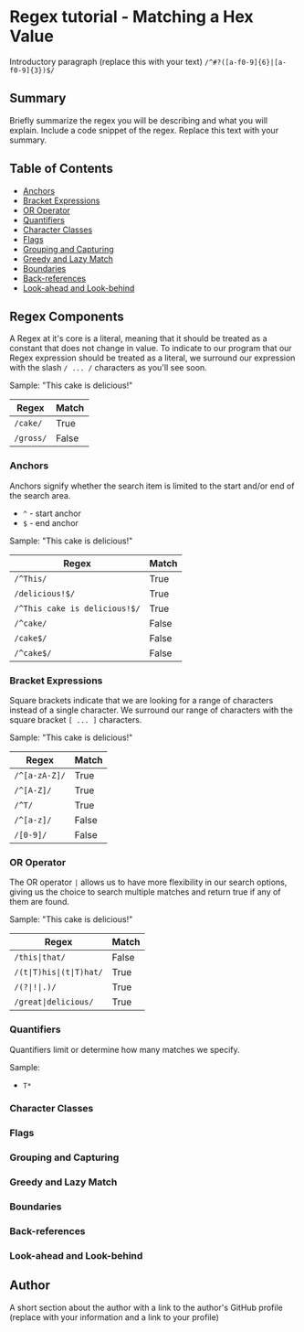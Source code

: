 # Regex tutorial - Matching a Hex Value

Introductory paragraph (replace this with your text)
`/^#?([a-f0-9]{6}|[a-f0-9]{3})$/`

## Summary

Briefly summarize the regex you will be describing and what you will explain. Include a code snippet of the regex. Replace this text with your summary.

## Table of Contents

- [Anchors](#anchors)
- [Bracket Expressions](#bracket-expressions)
- [OR Operator](#or-operator)
- [Quantifiers](#quantifiers)
- [Character Classes](#character-classes)
- [Flags](#flags)
- [Grouping and Capturing](#grouping-and-capturing)
- [Greedy and Lazy Match](#greedy-and-lazy-match)
- [Boundaries](#boundaries)
- [Back-references](#back-references)
- [Look-ahead and Look-behind](#look-ahead-and-look-behind)

## Regex Components

A Regex at it's core is a literal, meaning that it should be treated as a constant that does not change in value. To indicate to our program that our Regex expression should be treated as a literal, we surround our expression with the slash `/ ... /` characters as you'll see soon.

Sample:
"This cake is delicious!"

| Regex | Match |
| ----------- | ----------- |
| `/cake/` | True |
| `/gross/` | False |

### Anchors

Anchors signify whether the search item is limited to the start and/or end of the search area.

- `^` - start anchor
- `$` - end anchor

Sample:
"This cake is delicious!"

| Regex | Match |
| ----------- | ----------- |
| `/^This/` | True |
| `/delicious!$/` | True |
| `/^This cake is delicious!$/` | True |
| `/^cake/` | False |
| `/cake$/` | False |
| `/^cake$/` | False |

### Bracket Expressions

Square brackets indicate that we are looking for a range of characters instead of a single character. We surround our range of characters with the square bracket `[ ... ]` characters.

Sample:
"This cake is delicious!"

| Regex | Match |
| ----------- | ----------- |
| `/^[a-zA-Z]/` | True |
| `/^[A-Z]/` | True |
| `/^T/` | True |
| `/^[a-z]/` | False |
| `/[0-9]/` | False |

### OR Operator

The OR operator `|` allows us to have more flexibility in our search options, giving us the choice to search multiple matches and return true if any of them are found.

Sample:
"This cake is delicious!"

| Regex | Match |
| ----------- | ----------- |
| `/this\|that/` | False |
| `/(t\|T)his\|(t\|T)hat/` | True |
| `/(?\|!\|.)/` | True |
| `/great\|delicious/` | True |

### Quantifiers

Quantifiers limit or determine how many matches we specify.

Sample:

- `T*`

### Character Classes

### Flags

### Grouping and Capturing

### Greedy and Lazy Match

### Boundaries

### Back-references

### Look-ahead and Look-behind

## Author

A short section about the author with a link to the author's GitHub profile (replace with your information and a link to your profile)
